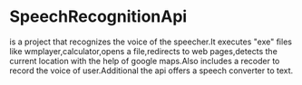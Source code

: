 # SpeechRecognitionApi
is a project that recognizes the voice of the speecher.It executes "exe" files like wmplayer,calculator,opens a file,redirects to web pages,detects the current location with 
the help of google maps.Also includes a recoder to record the voice of user.Additional the api offers a speech converter to text.
